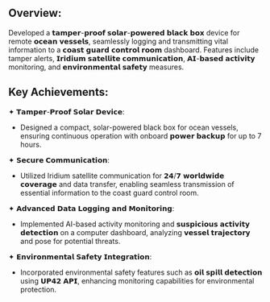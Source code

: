 ## Overview:
Developed a 𝘁𝗮𝗺𝗽𝗲𝗿-𝗽𝗿𝗼𝗼𝗳 𝘀𝗼𝗹𝗮𝗿-𝗽𝗼𝘄𝗲𝗿𝗲𝗱 𝗯𝗹𝗮𝗰𝗸 𝗯𝗼𝘅 device for remote 𝗼𝗰𝗲𝗮𝗻 𝘃𝗲𝘀𝘀𝗲𝗹𝘀, seamlessly logging and transmitting vital information to a 𝗰𝗼𝗮𝘀𝘁 𝗴𝘂𝗮𝗿𝗱 𝗰𝗼𝗻𝘁𝗿𝗼𝗹 𝗿𝗼𝗼𝗺 dashboard. Features include tamper alerts, 𝗜𝗿𝗶𝗱𝗶𝘂𝗺 𝘀𝗮𝘁𝗲𝗹𝗹𝗶𝘁𝗲 𝗰𝗼𝗺𝗺𝘂𝗻𝗶𝗰𝗮𝘁𝗶𝗼𝗻, 𝗔𝗜-𝗯𝗮𝘀𝗲𝗱 𝗮𝗰𝘁𝗶𝘃𝗶𝘁𝘆 monitoring, and 𝗲𝗻𝘃𝗶𝗿𝗼𝗻𝗺𝗲𝗻𝘁𝗮𝗹 𝘀𝗮𝗳𝗲𝘁𝘆 measures.


## Key Achievements:
✦ 𝗧𝗮𝗺𝗽𝗲𝗿-𝗣𝗿𝗼𝗼𝗳 𝗦𝗼𝗹𝗮𝗿 𝗗𝗲𝘃𝗶𝗰𝗲:
- Designed a compact, solar-powered black box for ocean vessels, ensuring continuous operation with onboard 𝗽𝗼𝘄𝗲𝗿 𝗯𝗮𝗰𝗸𝘂𝗽 for up to 7 hours.

✦ 𝗦𝗲𝗰𝘂𝗿𝗲 𝗖𝗼𝗺𝗺𝘂𝗻𝗶𝗰𝗮𝘁𝗶𝗼𝗻:
- Utilized Iridium satellite communication for 𝟮𝟰/𝟳 𝘄𝗼𝗿𝗹𝗱𝘄𝗶𝗱𝗲 𝗰𝗼𝘃𝗲𝗿𝗮𝗴𝗲 and data transfer, enabling seamless transmission of essential information to the coast guard control room.

✦ 𝗔𝗱𝘃𝗮𝗻𝗰𝗲𝗱 𝗗𝗮𝘁𝗮 𝗟𝗼𝗴𝗴𝗶𝗻𝗴 𝗮𝗻𝗱 𝗠𝗼𝗻𝗶𝘁𝗼𝗿𝗶𝗻𝗴:
- Implemented AI-based activity monitoring and 𝘀𝘂𝘀𝗽𝗶𝗰𝗶𝗼𝘂𝘀 𝗮𝗰𝘁𝗶𝘃𝗶𝘁𝘆 𝗱𝗲𝘁𝗲𝗰𝘁𝗶𝗼𝗻 on a computer dashboard, analyzing 𝘃𝗲𝘀𝘀𝗲𝗹 𝘁𝗿𝗮𝗷𝗲𝗰𝘁𝗼𝗿𝘆 and pose for potential threats.

✦ 𝗘𝗻𝘃𝗶𝗿𝗼𝗻𝗺𝗲𝗻𝘁𝗮𝗹 𝗦𝗮𝗳𝗲𝘁𝘆 𝗜𝗻𝘁𝗲𝗴𝗿𝗮𝘁𝗶𝗼𝗻:
- Incorporated environmental safety features such as 𝗼𝗶𝗹 𝘀𝗽𝗶𝗹𝗹 𝗱𝗲𝘁𝗲𝗰𝘁𝗶𝗼𝗻 using 𝗨𝗣𝟰𝟮 𝗔𝗣𝗜, enhancing monitoring capabilities for environmental protection.
